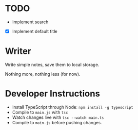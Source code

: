 # TODO
- Implement search
- [x] Implement default title

# Writer
Write simple notes, save them to local storage.

Nothing more, nothing less (for now).

# Developer Instructions

- Install TypeScript through Node: `npm install -g typescript`
- Compile to `main.js` with `tsc`
- Watch changes live with `tsc --watch main.ts`
- Compile to `main.js` before pushing changes.
